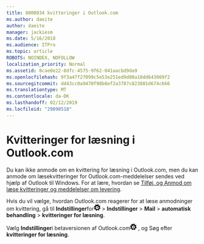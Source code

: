```yaml
---
title: 8000034 kvitteringer i Outlook.com
ms.author: daeite
author: daeite
manager: jackiesm
ms.date: 5/16/2018
ms.audience: ITPro
ms.topic: article
ROBOTS: NOINDEX, NOFOLLOW
localization_priority: Normal
ms.assetid: 8cae0e22-0dfc-4575-9f62-041aacbd9da9
ms.openlocfilehash: 9f3a47f27099c5e53e251ed9d80a18dd643069f2
ms.sourcegitcommit: dd43cc0a9470f98b8ef2a3787c823801d674c666
ms.translationtype: MT
ms.contentlocale: da-DK
ms.lasthandoff: 02/12/2019
ms.locfileid: "29898518"
---
```

# <a name="read-receipts-in-outlookcom"></a>Kvitteringer for læsning i Outlook.com

Du kan ikke anmode om en kvittering for læsning i Outlook.com, men du kan anmode om læsekvitteringer for Outlook.com-meddelelser sendes ved hjælp af Outlook til Windows. For at lære, hvordan se [Tilføj, og Anmod om læse kvitteringer og meddelelser om levering](https://go.microsoft.com/fwlink/p/?linkid=874355).
  
Hvis du vil vælge, hvordan Outlook.com reagerer for at læse anmodninger om kvittering, gå til **Indstillinger**for![indstillinger for](media/f4b2e798-fff1-4a14-931f-5677a4543b58.png) \> **Indstillinger** \> **Mail** \> **automatisk behandling** \> **kvitteringer for læsning**. 
  
Vælg **Indstillinger**i betaversionen af Outlook.com![indstillinger for](media/f4b2e798-fff1-4a14-931f-5677a4543b58.png) , og Søg efter **kvitteringer for læsning**. 
  

